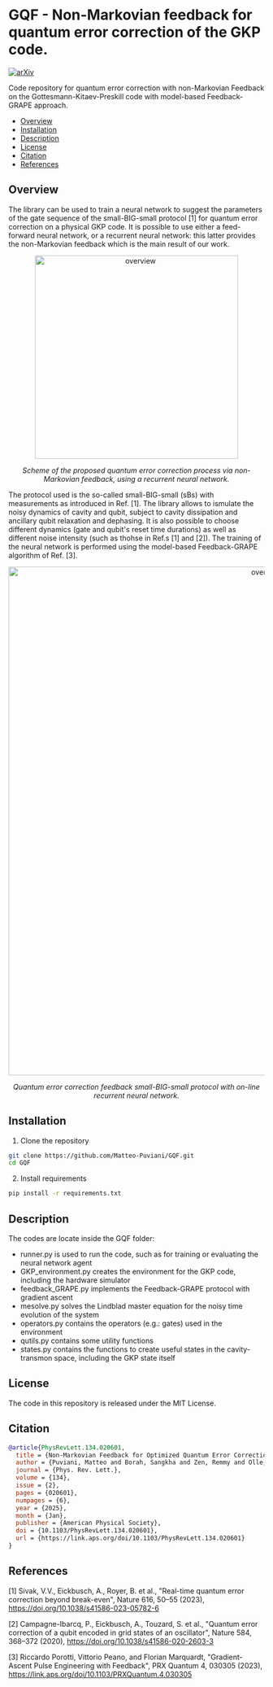# GQF - Non-Markovian feedback for quantum error correction of the GKP code.
[![arXiv](https://img.shields.io/badge/arXiv-2312.07391-b31b1b.svg)](https://arxiv.org/abs/2312.07391)

Code repository for quantum error correction with non-Markovian Feedback on the Gottesmann-Kitaev-Preskill code with model-based Feedback-GRAPE approach.

- [Overview](#overview)
- [Installation](#installation)
- [Description](#description)
- [License](#license)
- [Citation](#citation)
- [References](#references)


## Overview

The library can be used to train a neural network to suggest the parameters of the gate sequence of the small-BIG-small protocol [1] for quantum error correction on a physical GKP code. It is possible to use either a feed-forward neural network, or a recurrent neural network: this latter provides the non-Markovian feedback which is the main result of our work. 

<p align="center">
  <img src="images/scheme_GKP.png" alt="overview" width="400"/>
</p>
<p align="center">
  <em> Scheme of the proposed quantum error correction process via non-Markovian feedback, using a recurrent neural network. </em>
</p>

The protocol used is the so-called small-BIG-small (sBs) with measurements as introduced in Ref. [1]. The library allows to ismulate the noisy dynamics of cavity and qubit, subject to cavity dissipation and ancillary qubit relaxation and dephasing. It is also possible to choose different dynamics (gate and qubit's reset time durations) as well as different noise intensity (such as thohse in Ref.s [1] and [2]). The training of the neural network is performed using the model-based Feedback-GRAPE algorithm of Ref. [3].

<p align="center">
  <img src="images/scheme_QEC.png" alt="overview" width="1000"/>
</p>
<p align="center">
  <em> Quantum error correction feedback small-BIG-small protocol with on-line recurrent neural network. </em>
</p>

## Installation

1. Clone the repository

``` bash
git clone https://github.com/Matteo-Puviani/GQF.git
cd GQF
```

2. Install requirements
``` bash
pip install -r requirements.txt
```

## Description

The codes are locate inside the GQF folder:

- runner.py is used to run the code, such as for training or evaluating the neural network agent 
- GKP_environment.py creates the environment for the GKP code, including the hardware simulator
- feedback_GRAPE.py implements the Feedback-GRAPE protocol with gradient ascent 
- mesolve.py solves the Lindblad master equation for the noisy time evolution of the system
- operators.py contains the operators (e.g.: gates) used in the environment
- qutils.py contains some utility functions
- states.py contains the functions to create useful states in the cavity-transmon space, including the GKP state itself


## License

The code in this repository is released under the MIT License.


## Citation
``` bib
@article{PhysRevLett.134.020601,
  title = {Non-Markovian Feedback for Optimized Quantum Error Correction},
  author = {Puviani, Matteo and Borah, Sangkha and Zen, Remmy and Olle, Jan and Marquardt, Florian},
  journal = {Phys. Rev. Lett.},
  volume = {134},
  issue = {2},
  pages = {020601},
  numpages = {6},
  year = {2025},
  month = {Jan},
  publisher = {American Physical Society},
  doi = {10.1103/PhysRevLett.134.020601},
  url = {https://link.aps.org/doi/10.1103/PhysRevLett.134.020601}
}
```


## References
[1] Sivak, V.V., Eickbusch, A., Royer, B. et al., "Real-time quantum error correction beyond break-even", Nature 616, 50–55 (2023), https://doi.org/10.1038/s41586-023-05782-6

[2] Campagne-Ibarcq, P., Eickbusch, A., Touzard, S. et al., "Quantum error correction of a qubit encoded in grid states of an oscillator", Nature 584, 368–372 (2020), https://doi.org/10.1038/s41586-020-2603-3

[3] Riccardo Porotti, Vittorio Peano, and Florian Marquardt, "Gradient-Ascent Pulse Engineering with Feedback", PRX Quantum 4, 030305 (2023), https://link.aps.org/doi/10.1103/PRXQuantum.4.030305
